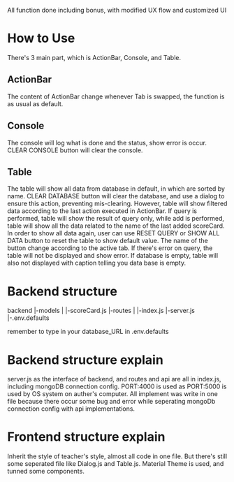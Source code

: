 All function done including bonus, with modified UX flow and customized UI

# How to Use
There's 3 main part, which is ActionBar, Console, and Table.

## ActionBar
The content of ActionBar change whenever Tab is swapped, the function is as usual as default.

## Console
The console will log what is done and the status, show error is occur. CLEAR CONSOLE button will clear the console.

## Table
The table will show all data from database in default, in which are sorted by name. CLEAR DATABASE button will clear the database, and use a dialog to ensure this action, preventing mis-clearing. However, table will show filtered data according to the last action executed in ActionBar. If query is performed, table will show the result of query only, while add is performed, table will show all the data related to the name of the last added scoreCard. In order to show all data again, user can use RESET QUERY or SHOW ALL DATA button to reset the table to show default value. The name of the button change according to the active tab. If there's error on query, the table will not be displayed and show error. If database is empty, table will also not displayed with caption telling you data base is empty.


# Backend structure
backend
|-models
| |-scoreCard.js
|-routes
| |-index.js
|-server.js
|-.env.defaults

remember to type in your database_URL in .env.defaults

# Backend structure explain
server.js as the interface of backend, and routes and api are all in index.js, including mongoDB connection config. PORT:4000 is used as PORT:5000 is used by OS system on auther's computer. All implement was write in one file because there occur some bug and error while seperating mongoDb connection config with api implementations.

# Frontend structure explain
Inherit the style of teacher's style, almost all code in one file. But there's still some seperated file like Dialog.js and Table.js. Material Theme is used, and tunned some components.


